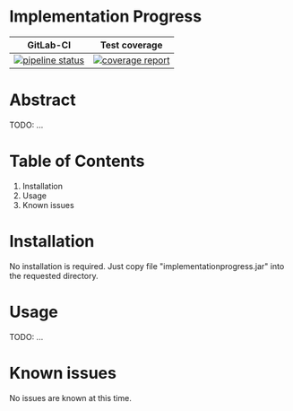 # Implementation Progress

| GitLab-CI | Test coverage |
| --- | --- |
| [![pipeline status](https://gitlab.websupport.sk/biea/implementationprogress/badges/master/pipeline.svg)](https://gitlab.websupport.sk/biea/implementationprogress/commits/master) | [![coverage report](https://gitlab.websupport.sk/biea/implementationprogress/badges/master/coverage.svg)](https://gitlab.websupport.sk/biea/implementationprogress/commits/master) |

Abstract
========
TODO: ...

Table of Contents
=================
1. Installation
2. Usage
3. Known issues


Installation
===============
No installation is required. Just copy file "implementationprogress.jar"
into the requested directory.


Usage
========
TODO: ...

Known issues
===============
No issues are known at this time.
